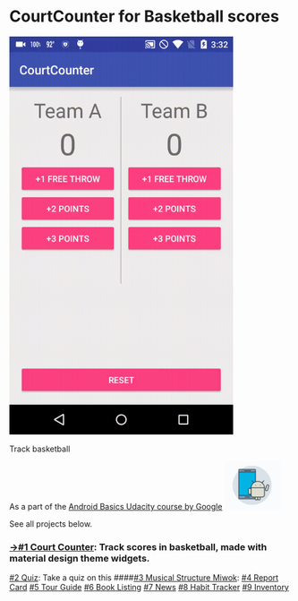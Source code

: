 # CourtCounter for Basketball scores
<img src="https://raw.githubusercontent.com/ryanzhou7/CourtCounter/master/media/demo1.gif" width=400>

Track basketball 

As a part of the [Android Basics Udacity course by Google](https://www.udacity.com/course/android-basics-nanodegree-by-google--nd803)
<img src="https://raw.githubusercontent.com/ryanzhou7/CourtCounter/master/media/android_udacity_logo.png" width=100>

See all projects below.
### [->#1 Court Counter](https://github.com/ryanzhou7/CourtCounter): Track scores in basketball, made with material design theme widgets.
[#2 Quiz](https://github.com/ryanzhou7/QuizApp): Take a quiz on this
####[#3 Musical Structure Miwok](https://github.com/ryanzhou7/Miwok): 
[#4 Report Card](https://github.com/ryanzhou7/ReportCard)
[#5 Tour Guide](https://github.com/ryanzhou7/TourGuide)
[#6 Book Listing](https://github.com/ryanzhou7/BookListing)
[#7 News](https://github.com/ryanzhou7/NewsApp)
[#8 Habit Tracker](https://github.com/ryanzhou7/HabitTrackerDB)
[#9 Inventory](https://github.com/ryanzhou7/InventoryApp)


